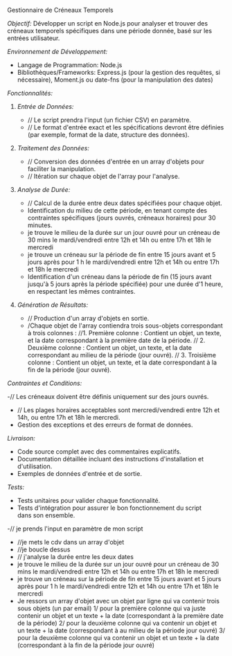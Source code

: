 Gestionnaire de Créneaux Temporels

_Objectif:_ Développer un script en Node.js pour analyser et trouver des créneaux temporels spécifiques dans une période donnée, basé sur les entrées utilisateur.

_Environnement de Développement:_

- Langage de Programmation: Node.js
- Bibliothèques/Frameworks: Express.js (pour la gestion des requêtes, si nécessaire), Moment.js ou date-fns (pour la manipulation des dates)

_Fonctionnalités:_

1. _Entrée de Données:_

   - // Le script prendra l'input (un fichier CSV) en paramètre.
   - // Le format d'entrée exact et les spécifications devront être définies (par exemple, format de la date, structure des données).

2. _Traitement des Données:_

   - // Conversion des données d'entrée en un array d'objets pour faciliter la manipulation.
   - // Itération sur chaque objet de l'array pour l'analyse.

3. _Analyse de Durée:_

   - // Calcul de la durée entre deux dates spécifiées pour chaque objet.
   - Identification du milieu de cette période, en tenant compte des contraintes spécifiques (jours ouvrés, créneaux horaires) pour 30 minutes.
   - je trouve le milieu de la durée sur un jour ouvré pour un créneau de 30 mins le mardi/vendredi entre 12h et 14h ou entre 17h et 18h le mercredi
   - je trouve un créneau sur la période de fin entre 15 jours avant et 5 jours après pour 1 h le mardi/vendredi entre 12h et 14h ou entre 17h et 18h le mercredi
   - Identification d'un créneau dans la période de fin (15 jours avant jusqu'à 5 jours après la période spécifiée) pour une durée d'1 heure, en respectant les mêmes contraintes.

4. _Génération de Résultats:_
   - // Production d'un array d'objets en sortie.
   - /Chaque objet de l'array contiendra trois sous-objets correspondant à trois colonnes :
     //1. Première colonne : Contient un objet, un texte, et la date correspondant à la première date de la période.
   //  2. Deuxième colonne : Contient un objet, un texte, et la date correspondant au milieu de la période (jour ouvré).
   //  3. Troisième colonne : Contient un objet, un texte, et la date correspondant à la fin de la période (jour ouvré).

_Contraintes et Conditions:_

-// Les créneaux doivent être définis uniquement sur des jours ouvrés.
- // Les plages horaires acceptables sont mercredi/vendredi entre 12h et 14h, ou entre 17h et 18h le mercredi.
- Gestion des exceptions et des erreurs de format de données.

_Livraison:_

- Code source complet avec des commentaires explicatifs.
- Documentation détaillée incluant des instructions d'installation et d'utilisation.
- Exemples de données d'entrée et de sortie.

_Tests:_

- Tests unitaires pour valider chaque fonctionnalité.
- Tests d'intégration pour assurer le bon fonctionnement du script dans son ensemble.


-// je prends l'input en paramètre de mon script
- //je mets le cdv dans un array d'objet
- //je boucle dessus
- // j'analyse la durée entre les deux dates
- je trouve le milieu de la durée sur un jour ouvré pour un créneau de 30 mins le mardi/vendredi entre 12h et 14h ou entre 17h et 18h le mercredi
- je trouve un créneau sur la période de fin entre 15 jours avant et 5 jours après pour 1 h le mardi/vendredi entre 12h et 14h ou entre 17h et 18h le mercredi
- Je ressors un array d'objet avec un objet par ligne qui va contenir trois sous objets (un par email) 
1/ pour la première colonne qui va juste contenir un objet et un texte + la date (correspondant à la première date de la période)
2/ pour la deuxième colonne qui va contenir un objet et un texte + la date (correspondant à au milieu de la période jour ouvré)
3/ pour la deuxième colonne qui va contenir un objet et un texte + la date (correspondant à la fin de la période jour ouvré)